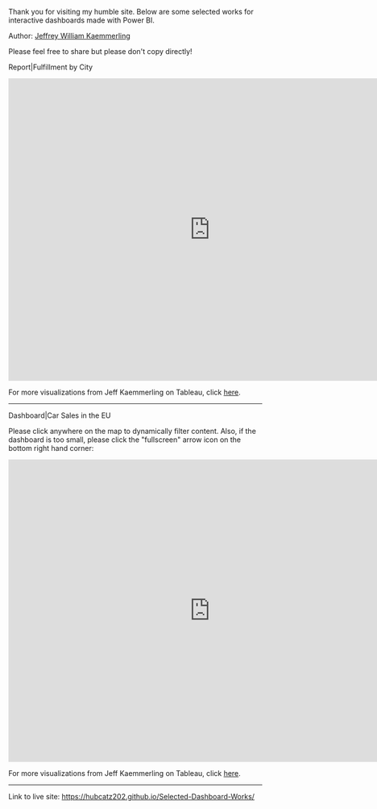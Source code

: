 
Thank you for visiting my humble site. Below are some selected works for interactive dashboards made with Power BI.

Author: <a href="mailto:jeffkaemm@gmail.com">Jeffrey William Kaemmerling</a>

Please feel free to share but please don't copy directly!

Report|Fulfillment by City  

<iframe width="800" height="600" src="https://app.powerbi.com/view?r=eyJrIjoiOGUxOTAxNjEtZGIzMi00MzEyLWFkYTYtM2EwZWJkYTc0YTYzIiwidCI6Ijk4ZjJiZDllLWNkMDQtNDBkYi05Y2VlLTJmOTRlNmU2NzZjMSIsImMiOjZ9" frameborder="0" allowFullScreen="true"></iframe>

For more visualizations from Jeff Kaemmerling on Tableau, click <a href="https://public.tableau.com/profile/jeffrey.kaemmerling#!/" target="_blank">here</a>.

-----------------------------------------------------------------------------------------------------------------------------------

Dashboard|Car Sales in the EU 

Please click anywhere on the map to dynamically filter content. Also, if the dashboard is too small, please click the "fullscreen" arrow icon on the bottom right hand corner:


<iframe width="800" height="600" src="https://app.powerbi.com/view?r=eyJrIjoiNGNiMzNmYzYtYjhhNi00M2ViLTkwYmMtMDRkZGFiZjRjZjYyIiwidCI6Ijk4ZjJiZDllLWNkMDQtNDBkYi05Y2VlLTJmOTRlNmU2NzZjMSIsImMiOjZ9" frameborder="0" allowFullScreen="true"></iframe>


For more visualizations from Jeff Kaemmerling on Tableau, click <a href="https://public.tableau.com/profile/jeffrey.kaemmerling#!/" target="_blank">here</a>.

-----------------------------------------------------------------------------------------------------------------------------------
Link to live site: https://hubcatz202.github.io/Selected-Dashboard-Works/
